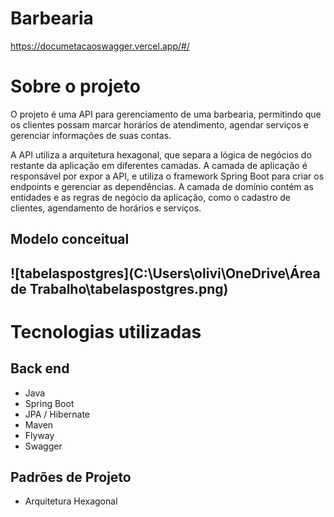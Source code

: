 # Barbearia

https://documetacaoswagger.vercel.app/#/



# Sobre o projeto

O projeto é uma API para gerenciamento de uma barbearia, permitindo que os clientes possam marcar horários de atendimento, agendar serviços e gerenciar informações de suas contas.

A API utiliza a arquitetura hexagonal, que separa a lógica de negócios do restante da aplicação em diferentes camadas. A camada de aplicação é responsável por expor a API, e utiliza o framework Spring Boot para criar os endpoints e gerenciar as dependências. A camada de domínio contém as entidades e as regras de negócio da aplicação, como o cadastro de clientes, agendamento de horários e serviços.

## Modelo conceitual

## ![tabelaspostgres](C:\Users\olivi\OneDrive\Área de Trabalho\tabelaspostgres.png)

# Tecnologias utilizadas

## Back end

- Java
- Spring Boot
- JPA / Hibernate
- Maven
- Flyway
- Swagger



## Padrões de Projeto

- Arquitetura Hexagonal




